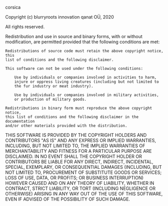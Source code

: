 corsica

Copyright (c) blurryroots innovation qanat OÜ, 2020

All rights reserved.

Redistribution and use in source and binary forms, with or without modification,
are permitted provided that the following conditions are met:

	Redistributions of source code must retain the above copyright notice, this
	list of conditions and the following disclaimer.

	This software can not be used under the following conditions:

		Use by individuals or companies involved in activities to harm,
		injure or oppress living creatures (including but not limited to
		the fur industry or meat industry).

		Use by individuals or companies involved in military activities,
		or production of military goods.

	Redistributions in binary form must reproduce the above copyright notice,
	this list of conditions and the following disclaimer in the documentation
	and/or other materials provided with the distribution.

THIS SOFTWARE IS PROVIDED BY THE COPYRIGHT HOLDERS AND CONTRIBUTORS "AS IS" AND
ANY EXPRESS OR IMPLIED WARRANTIES, INCLUDING, BUT NOT LIMITED TO, THE IMPLIED
WARRANTIES OF MERCHANTABILITY AND FITNESS FOR A PARTICULAR PURPOSE ARE
DISCLAIMED. IN NO EVENT SHALL THE COPYRIGHT HOLDER OR CONTRIBUTORS BE LIABLE FOR
ANY DIRECT, INDIRECT, INCIDENTAL, SPECIAL, EXEMPLARY, OR CONSEQUENTIAL DAMAGES
(INCLUDING, BUT NOT LIMITED TO, PROCUREMENT OF SUBSTITUTE GOODS OR SERVICES;
LOSS OF USE, DATA, OR PROFITS; OR BUSINESS INTERRUPTION) HOWEVER CAUSED AND ON
ANY THEORY OF LIABILITY, WHETHER IN CONTRACT, STRICT LIABILITY, OR TORT
(INCLUDING NEGLIGENCE OR OTHERWISE) ARISING IN ANY WAY OUT OF THE USE OF
THIS SOFTWARE, EVEN IF ADVISED OF THE POSSIBILITY OF SUCH DAMAGE.